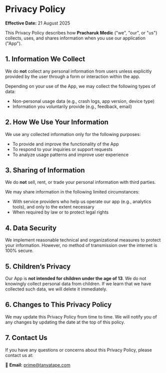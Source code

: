 # Privacy Policy

**Effective Date:** 21 August 2025

This Privacy Policy describes how **Pracharuk Medic** ("we", "our", or "us") collects, uses, and shares information when you use our application ("App").

## 1. Information We Collect

We do **not** collect any personal information from users unless explicitly provided by the user through a form or interaction within the app.

Depending on your use of the App, we may collect the following types of data:

- Non-personal usage data (e.g., crash logs, app version, device type)
- Information you voluntarily provide (e.g., feedback, email)

## 2. How We Use Your Information

We use any collected information only for the following purposes:

- To provide and improve the functionality of the App
- To respond to your inquiries or support requests
- To analyze usage patterns and improve user experience

## 3. Sharing of Information

We do **not** sell, rent, or trade your personal information with third parties.

We may share information in the following limited circumstances:

- With service providers who help us operate our app (e.g., analytics tools), and only to the extent necessary
- When required by law or to protect legal rights

## 4. Data Security

We implement reasonable technical and organizational measures to protect your information. However, no method of transmission over the internet is 100% secure.

## 5. Children’s Privacy

Our App is **not intended for children under the age of 13**. We do not knowingly collect personal data from children. If we learn that we have collected such data, we will delete it immediately.

## 6. Changes to This Privacy Policy

We may update this Privacy Policy from time to time. We will notify you of any changes by updating the date at the top of this policy.

## 7. Contact Us

If you have any questions or concerns about this Privacy Policy, please contact us at:

📧 **Email:** prime@tanyatape.com
